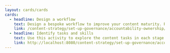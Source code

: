 ```yaml
---
layout: cards/cards
cards:
  - headline: Design a workflow
    text: Design a bespoke workflow to improve your content maturity. Run a workshop to discover out and remove current bottlenecks or ensure quality checks.
    link: /content-strategy/set-up-governance/accountability-ownership/design-workflow
  - headline: Identify tasks and skills
    text: Use this activity to explore the content tasks in each stage of the content lifecycle. Then match the skills you need to execute those tasks in your agency.
    link: http://localhost:8080/content-strategy/set-up-governance/accountability-ownership/identify-tasks-skills/
---
```


